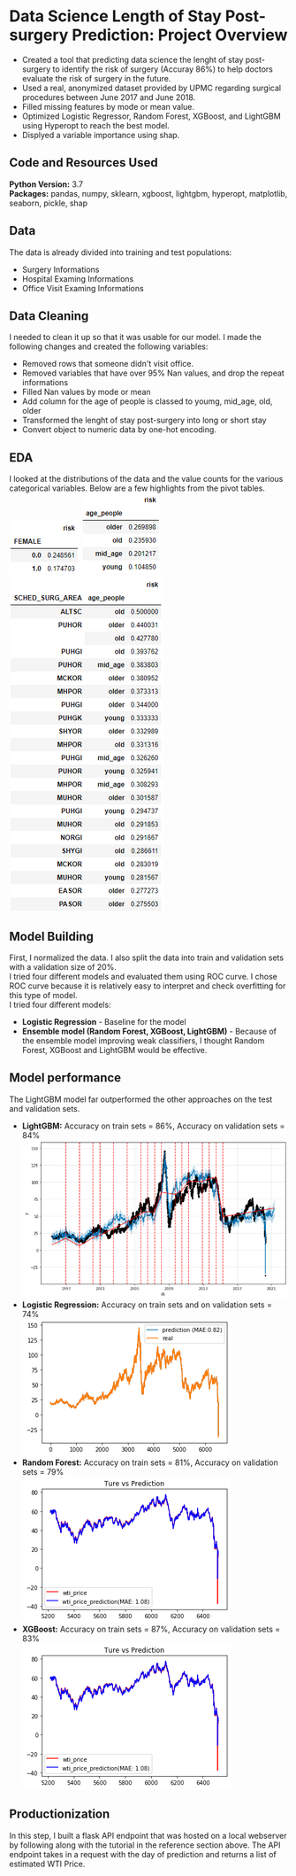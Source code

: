 # Data Science Length of Stay Post-surgery Prediction: Project Overview 
* Created a tool that predicting data science the lenght of stay post-surgery to identify the risk of surgery (Accuray 86%) to help doctors evaluate the risk of surgery in the future.
* Used a real, anonymized dataset provided by UPMC regarding surgical procedures between June 2017 and June 2018.
* Filled missing features by mode or mean value.
* Optimized Logistic Regressor, Random Forest, XGBoost, and LightGBM using Hyperopt to reach the best model.
* Displyed a variable importance using shap.

## Code and Resources Used
**Python Version:** 3.7  
**Packages:** pandas, numpy, sklearn, xgboost, lightgbm, hyperopt, matplotlib, seaborn, pickle, shap   

## Data
The data is already divided into training and test populations:
* Surgery Informations
* Hospital Examing Informations
* Office Visit Examing Informations

## Data Cleaning
I needed to clean it up so that it was usable for our model. I made the following changes and created the following variables:
* Removed rows that someone didn't visit office.
* Removed variables that have over 95% Nan values, and drop the repeat informations
* Filled Nan values by mode or mean
* Add column for the age of people is classed to youmg, mid_age, old, older
* Transformed the lenght of stay post-surgery into long or short stay
* Convert object to numeric data by one-hot encoding.

## EDA
I looked at the distributions of the data and the value counts for the various categorical variables. Below are a few highlights from the pivot tables.  
![](https://github.com/ILing82816/ds_surgery_proj/blob/master/Figure/Female.PNG) 
![](https://github.com/ILing82816/ds_surgery_proj/blob/master/Figure/age.PNG) 
![](https://github.com/ILing82816/ds_surgery_proj/blob/master/Figure/area_age.PNG) 

## Model Building
First, I normalized the data. I also split the data into train and validation sets with a validation size of 20%.  
I tried four different models and evaluated them using ROC curve. I chose ROC curve because it is relatively easy to interpret and check overfitting for this type of model.  
I tried four different models:  
* **Logistic Regression** - Baseline for the model
* **Ensemble model (Random Forest, XGBoost, LightGBM)** - Because of the ensemble model improving weak classifiers, I thought Random Forest, XGBoost and LightGBM would be effective.   

## Model performance
The LightGBM model far outperformed the other approaches on the test and validation sets.
* **LightGBM:** Accuracy on train sets = 86%, Accuracy on validation sets = 84%       
![alt text](https://github.com/ILing82816/ds_oil_price_proj/blob/master/Figure/prediction_prophet.png "prophet")   
* **Logistic Regression:** Accuracy on train sets and on validation sets = 74%    
![alt text](https://github.com/ILing82816/ds_oil_price_proj/blob/master/Figure/prediction_linear.png "linear")  
* **Random Forest:** Accuracy on train sets = 81%, Accuracy on validation sets = 79%   
![alt text](https://github.com/ILing82816/ds_oil_price_proj/blob/master/Figure/prediction_LSTM.png "LSTM")
* **XGBoost:** Accuracy on train sets = 87%, Accuracy on validation sets = 83%   
![alt text](https://github.com/ILing82816/ds_oil_price_proj/blob/master/Figure/prediction_LSTM.png "LSTM")

## Productionization
In this step, I built a flask API endpoint that was hosted on a local webserver by following along with the tutorial in the reference section above. The API endpoint takes in a request with the day of prediction and returns a list of estimated WTI Price.
